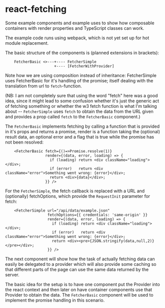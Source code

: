 # react-fetching

Some example components and example uses to show how composable containers
with render properties and TypeScript classes can work.

The example code runs using webpack, which is not yet set up for hot module
replacement.

The basic structure of the components is (planned extensions in brackets):

````
    FetcherBasic <>---+---- FetcherSimple
                      +---- [FetcherWithProvider]
````

Note how we are using composition instead of inheritance: FetcherSimple uses
FetcherBasic for it's handling of the promise; itself dealing with the
translation from url to `fetch`-function.

(NB: I am not completely sure that using the word "fetch" here was a good idea,
since it might lead to some confusion whether it's just the generic act of
fetching something or whether the w3 fetch function is what I'm talking about --
`FetcherSimple` uses `fetch` to obtain the data from the URL given and provides
a prop called `fetch` to the `FetcherBasic` component.)

The `FetcherBasic` implements fetching by calling a function that is provided
in it's props and returns a promise, render is a function taking the (optional)
result data, an optional error and a flag that is true while the promise has
not been resolved:

````
    <FetcherBasic fetch={()=>Promise.resolve(1)}
                  render={(data, error, loading) => {
                    if (loading) return <div className="loading"></div>;
                    if (error)   return <div className="error">Something went wrong: {error}</div>;
                    return <div>{data}</div>;
                  }} />
````

For the `FetcherSimple`, the fetch callback is replaced with a URL and
(optionally) fetchOptions, which provide the `RequestInit` parameter for fetch:

````
    <FetcherSimple url="/api/data/example.json"
                   fetchOptions={{ credentials: 'same-origin' }}
                   render={(data, error, loading) => {
                     if (loading) return <div className="loading"></div>;
                     if (error)   return <div className="error">Something went wrong: {error}</div>;
                     return <div><pre>{JSON.stringify(data,null,2)}</pre></div>;
                   }} />
````

The next component will show how the task of actually fetching data can easily
be delegated to a provider which will also provide some caching so that
different parts of the page can use the same data returned by the server.

The basic idea for the setup is to have one component put the Provider into
the react context and then later on have container components use that Provider
to obtain the data. The `FetcherBasic` component will be used to implement the
promise handling in this scenario.
